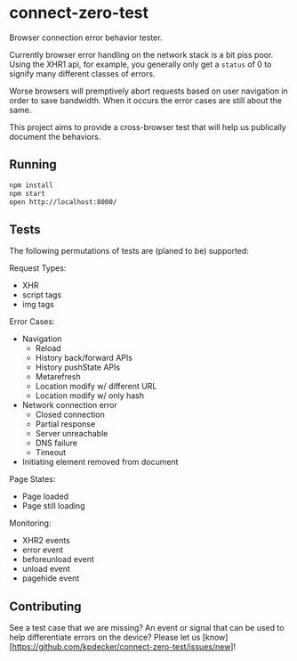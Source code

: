 # connect-zero-test

Browser connection error behavior tester.

Currently browser error handling on the network stack is a bit piss poor. Using the XHR1 api, for example, you generally only get a `status` of 0 to signify many different classes of errors.

Worse browsers will premptively abort requests based on user navigation in order to save bandwidth. When it occurs the error cases are still about the same.

This project aims to provide a cross-browser test that will help us publically document the behaviors.

## Running

```sh
npm install
npm start
open http://localhost:8000/
```

## Tests

The following permutations of tests are (planed to be) supported:

Request Types:
- XHR
- script tags
- img tags

Error Cases:
- Navigation
  - Reload
  - History back/forward APIs
  - History pushState APIs
  - Metarefresh
  - Location modify w/ different URL
  - Location modify w/ only hash
- Network connection error
  - Closed connection
  - Partial response
  - Server unreachable
  - DNS failure
  - Timeout
- Initiating element removed from document

Page States:
- Page loaded
- Page still loading

Monitoring:
- XHR2 events
- error event
- beforeunload event
- unload event
- pagehide event

## Contributing

See a test case that we are missing? An event or signal that can be used to help differentiate errors on the device? Please let us [know][https://github.com/kpdecker/connect-zero-test/issues/new]!
